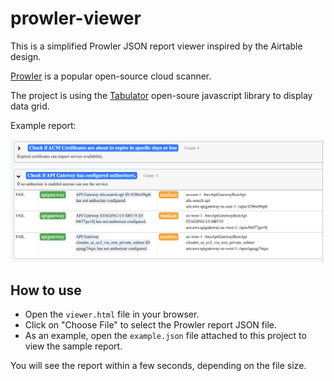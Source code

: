 # prowler-viewer

This is a simplified Prowler JSON report viewer inspired by the Airtable design.

[Prowler](https://github.com/prowler-cloud/prowler) is a popular open-source cloud scanner.

The project is using the [Tabulator](https://tabulator.info/) open-soure javascript library to display data grid.

Example report:

![prowler report example](report.png)

## How to use
* Open the ```viewer.html``` file in your browser.
* Click on "Choose File" to select the Prowler report JSON file.
* As an example, open the ```example.json``` file attached to this project to view the sample report.

You will see the report within a few seconds, depending on the file size.
